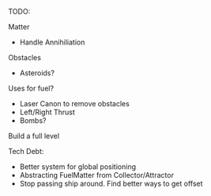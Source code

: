 TODO:

Matter
  - Handle Annihiliation

Obstacles
  - Asteroids?

Uses for fuel?
  - Laser Canon to remove obstacles
  - Left/Right Thrust
  - Bombs?


Build a full level

Tech Debt:
  - Better system for global positioning
  - Abstracting FuelMatter from Collector/Attractor
  - Stop passing ship around. Find better ways to get offset